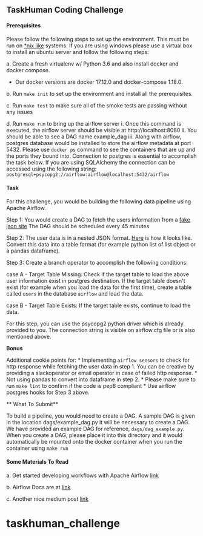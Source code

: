 ## TaskHuman Coding Challenge

#### Prerequisites
Please follow the following steps to set up the environment. This must be run on [*nix like](!https://en.wikipedia.org/wiki/Unix-like) systems. If you are using windows please use a virtual box to install an ubuntu server and follow the following steps:

a. Create a fresh virtualenv w/ Python 3.6 and also install docker and docker compose.
-   Our docker versions are docker 17.12.0 and docker-compose 1.18.0.

b. Run `make init` to set up the environment and install all the prerequisites.

c. Run `make test` to make sure all of the smoke tests are passing without any issues

d. Run `make run` to bring up the airflow server
	i. Once this command is executed, the airflow server should be visible at http://localhost:8080
	ii. You should be able to see a DAG name example_dag
	iii. Along with airflow, postgres database would be installed to store the airflow metadata at port 5432. Please use `docker ps` command to see the containers that are up and the ports they bound into. Connection to postgres is essential to accomplish the task below. If you are using SQLAlchemy the connection can be accessed using the following string: `postgresql+psycopg2://airflow:airflow@localhost:5432/airflow`


#### Task
For this challenge, you would be building the following data pipeline using Apache Airflow.

Step 1: You would create a DAG to fetch the users information from a [fake json site](!https://jsonplaceholder.typicode.com/) 
         The DAG should be scheduled every 45 minutes

Step 2: The user data is in a nested JSON format. [Here](!https://jsonplaceholder.typicode.com/users) is how it looks like.  Convert this data into a table format (for example python list of list object or a pandas dataframe).

Step 3: Create a branch operator to accomplish the following conditions:

case A - Target Table Missing: Check if the target table to load the above user information exist in postgres destination. If the target table doesn't exist (for example when you load the data for the first time), create a table called `users` in the database `airflow` and load the data. 

case B - Target Table Exists: If the target table exists, continue to load the data.
 
 For this step, you can use the psycopg2 python driver which is already provided to you. The connection string is visible on airflow.cfg file or is also mentioned above.
 
**Bonus**

 Additional cookie points for:
	*  Implementing `airflow sensors` to check for http response while fetching the user data in step 1. You can be creative by providing a slackoperator or email operator in case of failed http response.
	* Not using pandas to convert into dataframe in step 2.
	* Please make sure to run `make lint` to confirm if the code is pep8 compliant
	* Use airflow postgres hooks for Step 3 above.

** What To Submit**

  
To build a pipeline, you would need to create a DAG. A sample DAG is given in the location dags/example_dag.py it will be necessary to create a DAG. We have provided an example DAG for reference,  `dags/dag_example.py`. 
When you create a DAG, please place it into this directory and it would automatically be mounted onto the docker container when you run the container using `make run`

#### Some Materials To Read

a. Get started developing workflows with Apache Airflow [link](!http://michal.karzynski.pl/blog/2017/03/19/developing-workflows-with-apache-airflow/)

b. Airflow Docs are at [link](!https://airflow.apache.org/)

c. Another nice medium post [link](!https://medium.com/airbnb-engineering/airflow-a-workflow-management-platform-46318b977fd8)


# taskhuman_challenge
